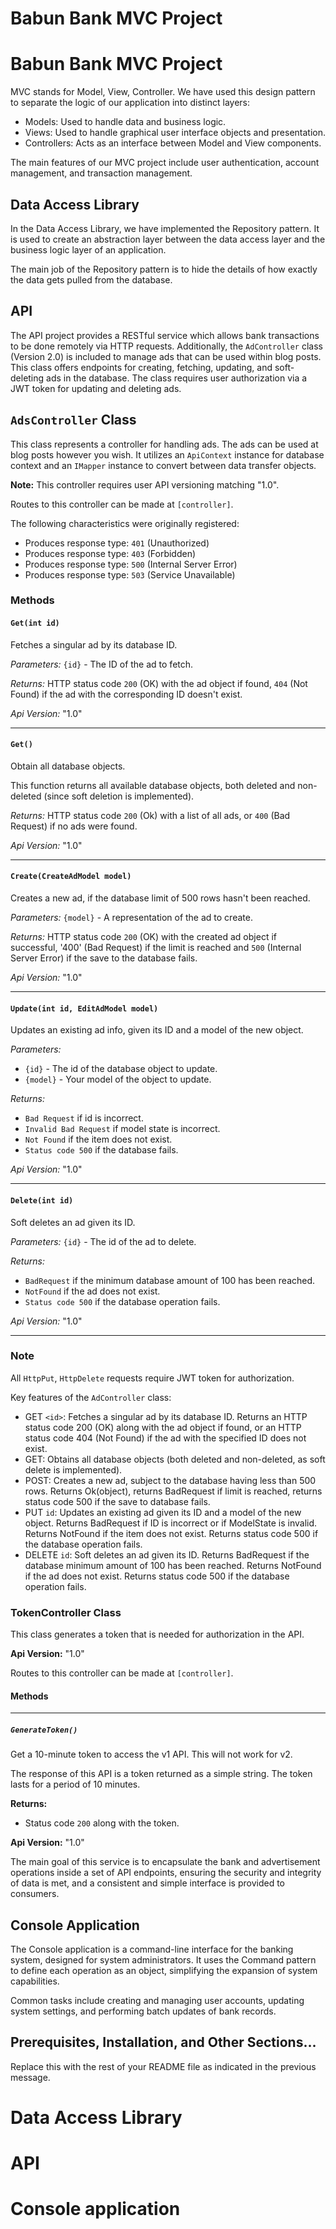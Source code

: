 # Babun Bank MVC Project

# Babun Bank MVC Project

MVC stands for Model, View, Controller. We have used this design pattern to separate the logic of our application into
distinct layers:

- Models: Used to handle data and business logic.
- Views: Used to handle graphical user interface objects and presentation.
- Controllers: Acts as an interface between Model and View components.

The main features of our MVC project include user authentication, account management, and transaction management.

## Data Access Library

In the Data Access Library, we have implemented the Repository pattern. It is used to create an abstraction layer
between the data access layer and the business logic layer of an application.

The main job of the Repository pattern is to hide the details of how exactly the data gets pulled from the database.

## API

The API project provides a RESTful service which allows bank transactions to be done remotely via HTTP requests.
Additionally, the `AdController` class (Version 2.0) is included to manage ads that can be used within blog posts. This
class offers
endpoints for creating, fetching, updating, and soft-deleting ads in the database. The class requires user authorization
via a JWT token for updating and deleting ads.

## `AdsController` Class

This class represents a controller for handling ads. The ads can be used at blog posts however you wish. It utilizes
an `ApiContext` instance for database context and an `IMapper` instance to convert between data transfer objects.

**Note:** This controller requires user API versioning matching "1.0".

Routes to this controller can be made at `[controller]`.

The following characteristics were originally registered:

- Produces response type: `401` (Unauthorized)
- Produces response type: `403` (Forbidden)
- Produces response type: `500` (Internal Server Error)
- Produces response type: `503` (Service Unavailable)

### Methods

#### `Get(int id)`

Fetches a singular ad by its database ID.

*Parameters:* `{id}` - The ID of the ad to fetch.

*Returns:* HTTP status code `200` (OK) with the ad object if found, `404` (Not Found) if the ad with the corresponding
ID doesn't exist.

*Api Version:* "1.0"

---

#### `Get()`

Obtain all database objects.

This function returns all available database objects, both deleted and non-deleted (since soft deletion is implemented).

*Returns:* HTTP status code `200` (Ok) with a list of all ads, or `400` (Bad Request) if no ads were found.

*Api Version:* "1.0"

---

#### `Create(CreateAdModel model)`

Creates a new ad, if the database limit of 500 rows hasn't been reached.

*Parameters:* `{model}` - A representation of the ad to create.

*Returns:* HTTP status code `200` (OK) with the created ad object if successful, '400' (Bad Request) if the limit is
reached and `500` (Internal Server Error) if the save to the database fails.

*Api Version:* "1.0"

---

#### `Update(int id, EditAdModel model)`

Updates an existing ad info, given its ID and a model of the new object.

*Parameters:*

- `{id}` - The id of the database object to update.
- `{model}` - Your model of the object to update.

*Returns:*

- `Bad Request` if id is incorrect.
- `Invalid Bad Request` if model state is incorrect.
- `Not Found` if the item does not exist.
- `Status code 500` if the database fails.

*Api Version:* "1.0"

---

#### `Delete(int id)`

Soft deletes an ad given its ID.

*Parameters:* `{id}` - The id of the ad to delete.

*Returns:*

- `BadRequest` if the minimum database amount of 100 has been reached.
- `NotFound` if the ad does not exist.
- `Status code 500` if the database operation fails.

*Api Version:* "1.0"

---

### Note

All `HttpPut`, `HttpDelete` requests require JWT token for authorization.

Key features of the `AdController` class:

- GET `<id>`: Fetches a singular ad by its database ID. Returns an HTTP status code 200 (OK) along with the ad object if
  found, or an HTTP status code 404 (Not Found) if the ad with the specified ID does not exist.
- GET: Obtains all database objects (both deleted and non-deleted, as soft delete is implemented).
- POST: Creates a new ad, subject to the database having less than 500 rows. Returns Ok(object), returns BadRequest if
  limit is reached, returns status code 500 if the save to database fails.
- PUT `id`: Updates an existing ad given its ID and a model of the new object. Returns BadRequest if ID is incorrect or
  if ModelState is invalid. Returns NotFound if the item does not exist. Returns status code 500 if the database
  operation fails.
- DELETE `id`: Soft deletes an ad given its ID. Returns BadRequest if the database minimum amount of 100 has been
  reached. Returns NotFound if the ad does not exist. Returns status code 500 if the database operation fails.

### TokenController Class

This class generates a token that is needed for authorization in the API.

**Api Version:** "1.0"

Routes to this controller can be made at `[controller]`.

#### Methods

--- 

##### `GenerateToken()`

Get a 10-minute token to access the v1 API. This will not work for v2.

The response of this API is a token returned as a simple string. The token lasts for a period of 10 minutes.

**Returns:**

- Status code `200` along with the token.

**Api Version:** "1.0"

The main goal of this service is to encapsulate the bank and advertisement operations inside a set of API endpoints,
ensuring the security and integrity of data is met, and a consistent and simple interface is provided to consumers.

## Console Application

The Console application is a command-line interface for the banking system, designed for system administrators. It uses
the Command pattern to define each operation as an object, simplifying the expansion of system capabilities.

Common tasks include creating and managing user accounts, updating system settings, and performing batch updates of bank
records.

## Prerequisites, Installation, and Other Sections...

Replace this with the rest of your README file as indicated in the previous message.

# Data Access Library

# API

# Console application
